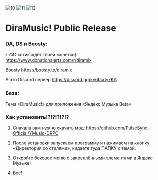 ![10](https://github.com/Diramix/DiraMusic/assets/79011730/f923b575-b1c9-4b8b-a663-f40193471343)
![11](https://github.com/Diramix/DiraMusic/assets/79011730/6fd13116-2f33-4bee-ba55-e3f770f9f09b)
![12](https://github.com/Diramix/DiraMusic/assets/79011730/2cf7b886-72b8-4be0-a05d-cb48806f52ef)
# DiraMusic! Public Release

### DA, DS и Boosty:
   ᓚᘏᗢ котик ждёт твоей монетки(
   https://www.donationalerts.com/r/diramix
   
   Boosty
   https://boosty.to/diramix
   
   А это Discord сервер
   https://discord.gg/ky6bcdy7KA

### База:

   Тема «DiraMusic!» для приложения «Яндекс Музыка Beta»

### Как установить!?!?!?!?!?

1. Сначала вам нужно скачать мод: https://github.com/PulseSync-Official/YMusic-DRPC.
   
3. После установки запускаем программу и нажимаем на кнопку «Директория со стилями», кидаете туда ПАПКУ с темой.
   
5. Откройте боковое меню с закреплёнными элементами в Яндекс Музыке!
   
7. Всё!
